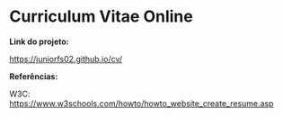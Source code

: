 # Curriculum Vitae Online

**Link do projeto:** 

https://juniorfs02.github.io/cv/

**Referências:**

W3C: https://www.w3schools.com/howto/howto_website_create_resume.asp



